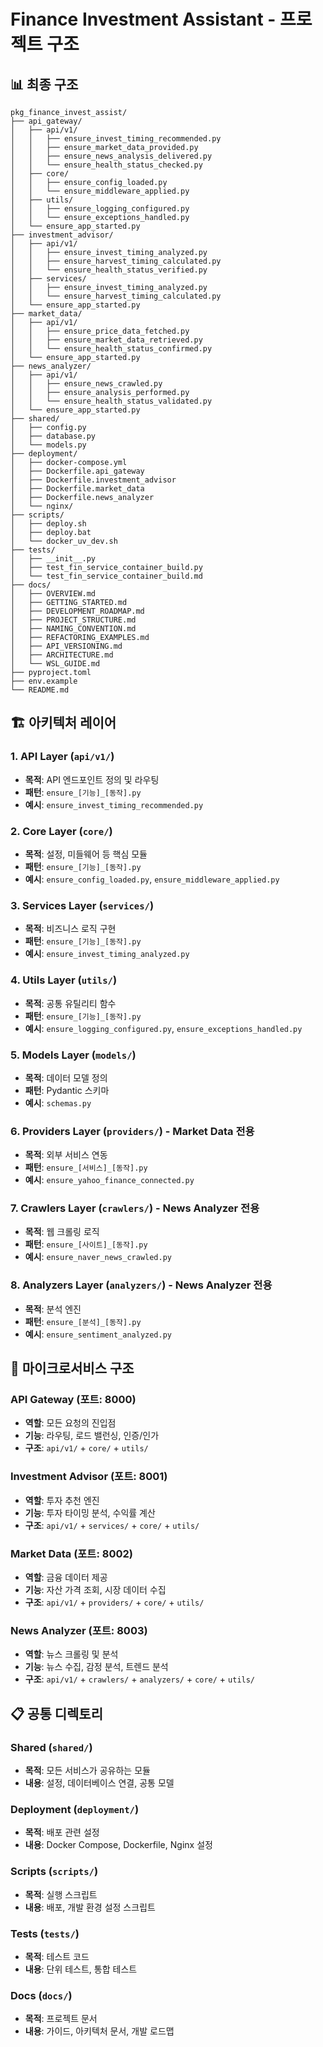 # Finance Investment Assistant - 프로젝트 구조

## 📊 최종 구조

```
pkg_finance_invest_assist/
├── api_gateway/
│   ├── api/v1/
│   │   ├── ensure_invest_timing_recommended.py
│   │   ├── ensure_market_data_provided.py
│   │   ├── ensure_news_analysis_delivered.py
│   │   └── ensure_health_status_checked.py
│   ├── core/
│   │   ├── ensure_config_loaded.py
│   │   └── ensure_middleware_applied.py
│   ├── utils/
│   │   ├── ensure_logging_configured.py
│   │   └── ensure_exceptions_handled.py
│   └── ensure_app_started.py
├── investment_advisor/
│   ├── api/v1/
│   │   ├── ensure_invest_timing_analyzed.py
│   │   ├── ensure_harvest_timing_calculated.py
│   │   └── ensure_health_status_verified.py
│   ├── services/
│   │   ├── ensure_invest_timing_analyzed.py
│   │   └── ensure_harvest_timing_calculated.py
│   └── ensure_app_started.py
├── market_data/
│   ├── api/v1/
│   │   ├── ensure_price_data_fetched.py
│   │   ├── ensure_market_data_retrieved.py
│   │   └── ensure_health_status_confirmed.py
│   └── ensure_app_started.py
├── news_analyzer/
│   ├── api/v1/
│   │   ├── ensure_news_crawled.py
│   │   ├── ensure_analysis_performed.py
│   │   └── ensure_health_status_validated.py
│   └── ensure_app_started.py
├── shared/
│   ├── config.py
│   ├── database.py
│   └── models.py
├── deployment/
│   ├── docker-compose.yml
│   ├── Dockerfile.api_gateway
│   ├── Dockerfile.investment_advisor
│   ├── Dockerfile.market_data
│   ├── Dockerfile.news_analyzer
│   └── nginx/
├── scripts/
│   ├── deploy.sh
│   ├── deploy.bat
│   └── docker_uv_dev.sh
├── tests/
│   ├── __init__.py
│   ├── test_fin_service_container_build.py
│   └── test_fin_service_container_build.md
├── docs/
│   ├── OVERVIEW.md
│   ├── GETTING_STARTED.md
│   ├── DEVELOPMENT_ROADMAP.md
│   ├── PROJECT_STRUCTURE.md
│   ├── NAMING_CONVENTION.md
│   ├── REFACTORING_EXAMPLES.md
│   ├── API_VERSIONING.md
│   ├── ARCHITECTURE.md
│   └── WSL_GUIDE.md
├── pyproject.toml
├── env.example
└── README.md
```

## 🏗️ 아키텍처 레이어

### 1. API Layer (`api/v1/`)
- **목적**: API 엔드포인트 정의 및 라우팅
- **패턴**: `ensure_[기능]_[동작].py`
- **예시**: `ensure_invest_timing_recommended.py`

### 2. Core Layer (`core/`)
- **목적**: 설정, 미들웨어 등 핵심 모듈
- **패턴**: `ensure_[기능]_[동작].py`
- **예시**: `ensure_config_loaded.py`, `ensure_middleware_applied.py`

### 3. Services Layer (`services/`)
- **목적**: 비즈니스 로직 구현
- **패턴**: `ensure_[기능]_[동작].py`
- **예시**: `ensure_invest_timing_analyzed.py`

### 4. Utils Layer (`utils/`)
- **목적**: 공통 유틸리티 함수
- **패턴**: `ensure_[기능]_[동작].py`
- **예시**: `ensure_logging_configured.py`, `ensure_exceptions_handled.py`

### 5. Models Layer (`models/`)
- **목적**: 데이터 모델 정의
- **패턴**: Pydantic 스키마
- **예시**: `schemas.py`

### 6. Providers Layer (`providers/`) - Market Data 전용
- **목적**: 외부 서비스 연동
- **패턴**: `ensure_[서비스]_[동작].py`
- **예시**: `ensure_yahoo_finance_connected.py`

### 7. Crawlers Layer (`crawlers/`) - News Analyzer 전용
- **목적**: 웹 크롤링 로직
- **패턴**: `ensure_[사이트]_[동작].py`
- **예시**: `ensure_naver_news_crawled.py`

### 8. Analyzers Layer (`analyzers/`) - News Analyzer 전용
- **목적**: 분석 엔진
- **패턴**: `ensure_[분석]_[동작].py`
- **예시**: `ensure_sentiment_analyzed.py`

## 🎯 마이크로서비스 구조

### API Gateway (포트: 8000)
- **역할**: 모든 요청의 진입점
- **기능**: 라우팅, 로드 밸런싱, 인증/인가
- **구조**: `api/v1/` + `core/` + `utils/`

### Investment Advisor (포트: 8001)
- **역할**: 투자 추천 엔진
- **기능**: 투자 타이밍 분석, 수익률 계산
- **구조**: `api/v1/` + `services/` + `core/` + `utils/`

### Market Data (포트: 8002)
- **역할**: 금융 데이터 제공
- **기능**: 자산 가격 조회, 시장 데이터 수집
- **구조**: `api/v1/` + `providers/` + `core/` + `utils/`

### News Analyzer (포트: 8003)
- **역할**: 뉴스 크롤링 및 분석
- **기능**: 뉴스 수집, 감정 분석, 트렌드 분석
- **구조**: `api/v1/` + `crawlers/` + `analyzers/` + `core/` + `utils/`

## 📋 공통 디렉토리

### Shared (`shared/`)
- **목적**: 모든 서비스가 공유하는 모듈
- **내용**: 설정, 데이터베이스 연결, 공통 모델

### Deployment (`deployment/`)
- **목적**: 배포 관련 설정
- **내용**: Docker Compose, Dockerfile, Nginx 설정

### Scripts (`scripts/`)
- **목적**: 실행 스크립트
- **내용**: 배포, 개발 환경 설정 스크립트

### Tests (`tests/`)
- **목적**: 테스트 코드
- **내용**: 단위 테스트, 통합 테스트

### Docs (`docs/`)
- **목적**: 프로젝트 문서
- **내용**: 가이드, 아키텍처 문서, 개발 로드맵 